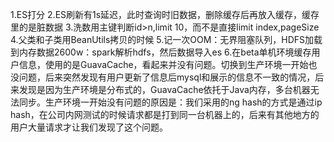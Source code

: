 1.ES打分
2.ES刷新有1s延迟，此时查询时旧数据，删除缓存后再放入缓存，缓存里的是脏数据
3.洗数用主键判断id>n,limit 10，而不是直接limit index,pageSize
4.父类和子类用BeanUtils拷贝的时候
5.记一次OOM：无界阻塞队列，HDFS加载到内存数据2600w：spark解析hdfs，然后数据导入es
6.在beta单机环境缓存用户信息，使用的是GuavaCache，看起来并没有问题。切换到生产环境一开始也没问题，后来突然发现有用户更新了信息后mysql和展示的信息不一致的情况，后来发现是因为生产环境是分布式的，GuavaCache依托于Java内存，多台机器无法同步。生产环境一开始没有问题的原因是：我们采用的ng hash的方式是通过ip hash，在公司内网测试的时候请求都是打到同一台机器上的，后来有其他地方的用户大量请求才让我们发现了这个问题。